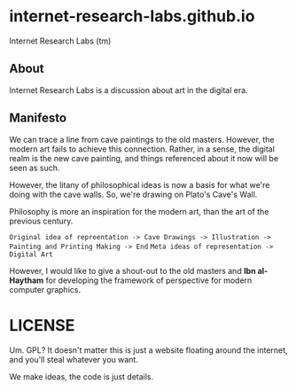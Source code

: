 # internet-research-labs.github.io

Internet Research Labs (tm)

## About

Internet Research Labs is a discussion about art in the digital era.

## Manifesto

We can trace a line from cave paintings to the old masters. However, the modern
art fails to achieve this connection. Rather, in a sense, the digital realm is
the new cave painting, and things referenced about it now will be seen as such.

However, the litany of philosophical ideas is now a basis for what we're doing
with the cave walls. So, we're drawing on Plato's Cave's Wall.

Philosophy is more an inspiration for the modern art, than the art of the
previous century.

`Original idea of repreentation -> Cave Drawings -> Illustration -> Painting and Printing Making -> End`
`Meta ideas of representation -> Digital Art`

However, I would like to give a shout-out to the old masters and
**Ibn al-Haytham** for developing the framework of perspective for modern
computer graphics.

# LICENSE

Um. GPL? It doesn't matter this is just a website floating around the internet,
and you'll steal whatever you want.

We make ideas, the code is just details.
